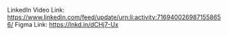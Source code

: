 LinkedIn Video Link: https://www.linkedin.com/feed/update/urn:li:activity:7169400269871558656/
Figma Link: https://lnkd.in/dCHj7-Ux
